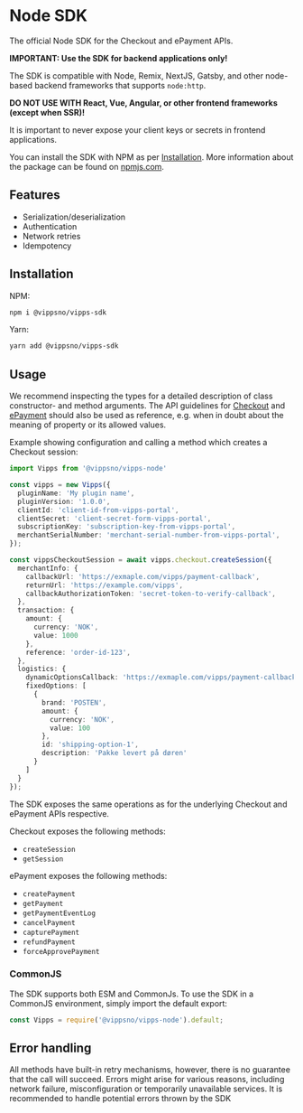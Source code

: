 <!-- START_METADATA
---
sidebar_label: Node
pagination_next: null
pagination_prev: null
---
END_METADATA -->

# Node SDK

The official Node SDK for the Checkout and ePayment APIs.

**IMPORTANT: Use the SDK for backend applications only!**

The SDK is compatible with Node, Remix, NextJS, Gatsby, and other node-based backend frameworks that supports `node:http`.

**DO NOT USE WITH React, Vue, Angular, or other frontend frameworks (except when SSR)!**

It is important to never expose your client keys or secrets in frontend applications.

You can install the SDK with NPM as per [Installation](#installation).
More information about the package can be found on [npmjs.com](https://www.npmjs.com/package/@vippsno/vipps-sdk).

## Features

- Serialization/deserialization
- Authentication
- Network retries
- Idempotency

## Installation

NPM:

```sh
npm i @vippsno/vipps-sdk
```

Yarn:
```sh
yarn add @vippsno/vipps-sdk
```


## Usage

We recommend inspecting the types for a detailed description of class constructor- and method arguments. The API guidelines for [Checkout](https://vippsas.github.io/vipps-developer-docs/docs/APIs/checkout-api) and [ePayment](https://vippsas.github.io/vipps-developer-docs/docs/APIs/epayment-api) should also be used as reference, e.g. when in doubt about the meaning of property or its allowed values.

Example showing configuration and calling a method which creates a Checkout session:

```typescript
import Vipps from '@vippsno/vipps-node'

const vipps = new Vipps({
  pluginName: 'My plugin name',
  pluginVersion: '1.0.0',
  clientId: 'client-id-from-vipps-portal',
  clientSecret: 'client-secret-form-vipps-portal',
  subscriptionKey: 'subscription-key-from-vipps-portal',
  merchantSerialNumber: 'merchant-serial-number-from-vipps-portal',
});

const vippsCheckoutSession = await vipps.checkout.createSession({
  merchantInfo: {
    callbackUrl: 'https://exmaple.com/vipps/payment-callback',
    returnUrl: 'https://example.com/vipps',
    callbackAuthorizationToken: 'secret-token-to-verify-callback',
  },
  transaction: {
    amount: {
      currency: 'NOK',
      value: 1000
    },
    reference: 'order-id-123',
  },
  logistics: {
    dynamicOptionsCallback: 'https://exmaple.com/vipps/payment-callback',
    fixedOptions: [
      {
        brand: 'POSTEN',
        amount: {
          currency: 'NOK',
          value: 100
        },
        id: 'shipping-option-1',
        description: 'Pakke levert på døren'
      }
    ]
  }
});
```

The SDK exposes the same operations as for the underlying Checkout and ePayment APIs respective.

Checkout exposes the following methods:

- `createSession`
- `getSession`

ePayment exposes the following methods:

- `createPayment`
- `getPayment`
- `getPaymentEventLog`
- `cancelPayment`
- `capturePayment`
- `refundPayment`
- `forceApprovePayment`

### CommonJS

The SDK supports both ESM and CommonJs. To use the SDK in a CommonJS environment, simply import the default export:

```javascript
const Vipps = require('@vippsno/vipps-node').default;
```

## Error handling

All methods have built-in retry mechanisms, however, there is no guarantee that the call will succeed. Errors might arise for various reasons, including network failure, misconfiguration or temporarily unavailable services. It is recommended to handle potential errors thrown by the SDK
